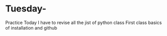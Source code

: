 # Tuesday-
Practice
Today I have to revise all the jist of python class
First class basics of installation and github
